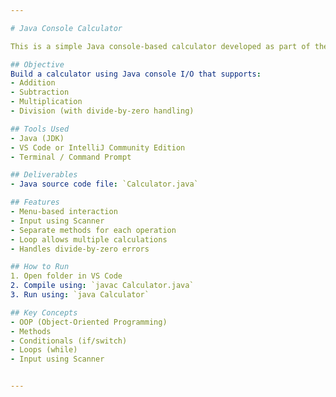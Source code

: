```yaml
---

# Java Console Calculator

This is a simple Java console-based calculator developed as part of the Java Developer Internship (Elevate Labs, MSME Govt. of India).

## Objective
Build a calculator using Java console I/O that supports:
- Addition
- Subtraction
- Multiplication
- Division (with divide-by-zero handling)

## Tools Used
- Java (JDK)
- VS Code or IntelliJ Community Edition
- Terminal / Command Prompt

## Deliverables
- Java source code file: `Calculator.java`

## Features
- Menu-based interaction
- Input using Scanner
- Separate methods for each operation
- Loop allows multiple calculations
- Handles divide-by-zero errors

## How to Run
1. Open folder in VS Code
2. Compile using: `javac Calculator.java`
3. Run using: `java Calculator`

## Key Concepts
- OOP (Object-Oriented Programming)
- Methods
- Conditionals (if/switch)
- Loops (while)
- Input using Scanner


---
```

